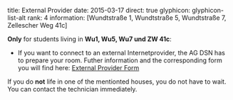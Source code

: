 title: External Provider
date: 2015-03-17
direct: true
glyphicon: glyphicon-list-alt
rank: 4
information: [Wundtstraße 1, Wundtstraße 5, Wundtstraße 7, Zellescher Weg 41c]

__Only__ for students living in __Wu1, Wu5, Wu7 und ZW 41c__:

* If you want to connect to an external Internetprovider, the AG DSN has to prepare your room.
Futher information and the corresponding form you will find here:
[External Provider Form](../../documents/externalprovider.pdf)

If you do __not__ life in one of the mentionted houses, you do not have to wait. You can contact the technician immediately.
